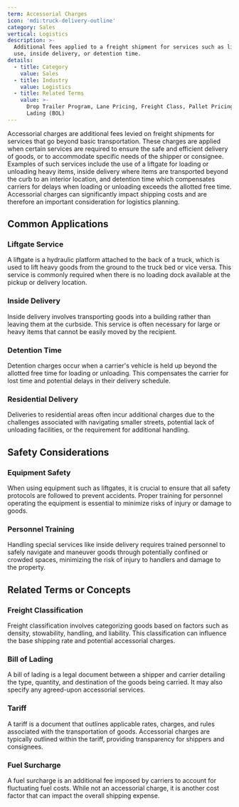 ```yaml
---
term: Accessorial Charges
icon: 'mdi:truck-delivery-outline'
category: Sales
vertical: Logistics
description: >-
  Additional fees applied to a freight shipment for services such as liftgate
  use, inside delivery, or detention time.
details:
  - title: Category
    value: Sales
  - title: Industry
    value: Logistics
  - title: Related Terms
    value: >-
      Drop Trailer Program, Lane Pricing, Freight Class, Pallet Pricing, Bill of
      Lading (BOL)
---
```

Accessorial charges are additional fees levied on freight shipments for services that go beyond basic transportation. These charges are applied when certain services are required to ensure the safe and efficient delivery of goods, or to accommodate specific needs of the shipper or consignee. Examples of such services include the use of a liftgate for loading or unloading heavy items, inside delivery where items are transported beyond the curb to an interior location, and detention time which compensates carriers for delays when loading or unloading exceeds the allotted free time. Accessorial charges can significantly impact shipping costs and are therefore an important consideration for logistics planning.

## Common Applications

### Liftgate Service
A liftgate is a hydraulic platform attached to the back of a truck, which is used to lift heavy goods from the ground to the truck bed or vice versa. This service is commonly required when there is no loading dock available at the pickup or delivery location.

### Inside Delivery
Inside delivery involves transporting goods into a building rather than leaving them at the curbside. This service is often necessary for large or heavy items that cannot be easily moved by the recipient.

### Detention Time
Detention charges occur when a carrier's vehicle is held up beyond the allotted free time for loading or unloading. This compensates the carrier for lost time and potential delays in their delivery schedule.

### Residential Delivery
Deliveries to residential areas often incur additional charges due to the challenges associated with navigating smaller streets, potential lack of unloading facilities, or the requirement for additional handling.

## Safety Considerations

### Equipment Safety
When using equipment such as liftgates, it is crucial to ensure that all safety protocols are followed to prevent accidents. Proper training for personnel operating the equipment is essential to minimize risks of injury or damage to goods.

### Personnel Training
Handling special services like inside delivery requires trained personnel to safely navigate and maneuver goods through potentially confined or crowded spaces, minimizing the risk of injury to handlers and damage to the property.

## Related Terms or Concepts

### Freight Classification
Freight classification involves categorizing goods based on factors such as density, stowability, handling, and liability. This classification can influence the base shipping rate and potential accessorial charges.

### Bill of Lading
A bill of lading is a legal document between a shipper and carrier detailing the type, quantity, and destination of the goods being carried. It may also specify any agreed-upon accessorial services.

### Tariff
A tariff is a document that outlines applicable rates, charges, and rules associated with the transportation of goods. Accessorial charges are typically outlined within the tariff, providing transparency for shippers and consignees.

### Fuel Surcharge
A fuel surcharge is an additional fee imposed by carriers to account for fluctuating fuel costs. While not an accessorial charge, it is another cost factor that can impact the overall shipping expense.
